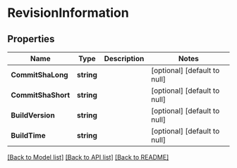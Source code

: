 # RevisionInformation

## Properties
Name | Type | Description | Notes
------------ | ------------- | ------------- | -------------
**CommitShaLong** | **string** |  | [optional] [default to null]
**CommitShaShort** | **string** |  | [optional] [default to null]
**BuildVersion** | **string** |  | [optional] [default to null]
**BuildTime** | **string** |  | [optional] [default to null]

[[Back to Model list]](../README.md#documentation-for-models) [[Back to API list]](../README.md#documentation-for-api-endpoints) [[Back to README]](../README.md)


